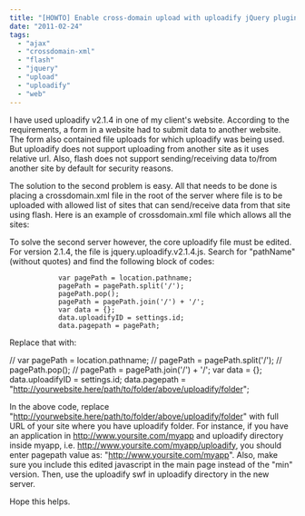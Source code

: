 ```yaml
---
title: "[HOWTO] Enable cross-domain upload with uploadify jQuery plugin"
date: "2011-02-24"
tags: 
  - "ajax"
  - "crossdomain-xml"
  - "flash"
  - "jquery"
  - "upload"
  - "uploadify"
  - "web"
---
```


I have used uploadify v2.1.4 in one of my client's website. According to the requirements, a form in a website had to submit data to another website. The form also contained file uploads for which uploadify was being used. But uploadify does not support uploading from another site as it uses relative url. Also, flash does not support sending/receiving data to/from another site by default for security reasons.

The solution to the second problem is easy. All that needs to be done is placing a crossdomain.xml file in the root of the server where file is to be uploaded with allowed list of sites that can send/receive data from that site using flash. Here is an example of crossdomain.xml file which allows all the sites:

To solve the second server however, the core uploadify file must be edited. For version 2.1.4, the file is jquery.uploadify.v2.1.4.js. Search for "pathName" (without quotes) and find the following block of codes:

				var pagePath = location.pathname;
				pagePath = pagePath.split('/');
				pagePath.pop();
				pagePath = pagePath.join('/') + '/';
				var data = {};
				data.uploadifyID = settings.id;
				data.pagepath = pagePath;

Replace that with:

//				var pagePath = location.pathname;
//				pagePath = pagePath.split('/');
//				pagePath.pop();
//				pagePath = pagePath.join('/') + '/';
				var data = {};
				data.uploadifyID = settings.id;
				data.pagepath = "http://yourwebsite.here/path/to/folder/above/uploadify/folder";

In the above code, replace "http://yourwebsite.here/path/to/folder/above/uploadify/folder" with full URL of your site where you have uploadify folder. For instance, if you have an application in http://www.yoursite.com/myapp and uploadify directory inside myapp, i.e. http://www.yoursite.com/myapp/uploadify, you should enter pagepath value as: "http://www.yoursite.com/myapp". Also, make sure you include this edited javascript in the main page instead of the "min" version. Then, use the uploadify swf in uploadify directory in the new server.

Hope this helps.
